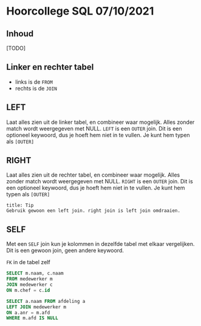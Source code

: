 # Hoorcollege SQL 07/10/2021

## Inhoud

[TODO]

## Linker en rechter tabel

- links is de `FROM`
- rechts is de `JOIN`

## LEFT

Laat alles zien uit de linker tabel, en combineer waar mogelijk. Alles zonder match wordt weergegeven met NULL. `LEFT` is een `OUTER` join. Dit is een optioneel keywoord, dus je hoeft hem niet in te vullen. Je kunt hem typen als `[OUTER]`

## RIGHT

Laat alles zien uit de rechter tabel, en combineer waar mogelijk. Alles zonder match wordt weergegeven met NULL. `RIGHT` is een `OUTER` join. Dit is een optioneel keywoord, dus je hoeft hem niet in te vullen. Je kunt hem typen als `[OUTER]`

```ad-info
title: Tip
Gebruik gewoon een left join. right join is left join omdraaien.
```

## SELF

Met een `SELF` join kun je kolommen in dezelfde tabel met elkaar vergelijken. Dit is een gewoon join, geen andere keywoord.

`FK` in de tabel zelf

```sql
SELECT m.naam, c.naam
FROM medewerker m
JOIN medewerker c
ON m.chef = c.id
```

```sql
SELECT a.naam FROM afdeling a
LEFT JOIN medewerker m
ON a.anr = m.afd
WHERE m.afd IS NULL
```